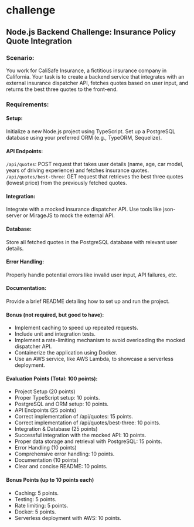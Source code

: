 # challenge

## Node.js Backend Challenge: Insurance Policy Quote Integration

### Scenario:
You work for CaliSafe Insurance, a fictitious insurance company in California. Your task is to create a backend service that integrates with an external insurance dispatcher API, fetches quotes based on user input, and returns the best three quotes to the front-end.

### Requirements:

#### Setup:
Initialize a new Node.js project using TypeScript.
Set up a PostgreSQL database using your preferred ORM (e.g., TypeORM, Sequelize).

#### API Endpoints:
`/api/quotes`: POST request that takes user details (name, age, car model, years of driving experience) and fetches insurance quotes.
`/api/quotes/best-three`: GET request that retrieves the best three quotes (lowest price) from the previously fetched quotes.

#### Integration:
Integrate with a mocked insurance dispatcher API. Use tools like json-server or MirageJS to mock the external API.

#### Database:
Store all fetched quotes in the PostgreSQL database with relevant user details.

#### Error Handling:
Properly handle potential errors like invalid user input, API failures, etc.

#### Documentation:
Provide a brief README detailing how to set up and run the project.

#### Bonus (not required, but good to have):
- Implement caching to speed up repeated requests.
- Include unit and integration tests.
- Implement a rate-limiting mechanism to avoid overloading the mocked dispatcher API.
- Containerize the application using Docker.
- Use an AWS service, like AWS Lambda, to showcase a serverless deployment.

#### Evaluation Points (Total: 100 points):

- Project Setup (20 points)
- Proper TypeScript setup: 10 points.
- PostgreSQL and ORM setup: 10 points.
- API Endpoints (25 points)
- Correct implementation of /api/quotes: 15 points.
- Correct implementation of /api/quotes/best-three: 10 points.
- Integration & Database (25 points)
- Successful integration with the mocked API: 10 points.
- Proper data storage and retrieval with PostgreSQL: 15 points.
- Error Handling (10 points)
- Comprehensive error handling: 10 points.
- Documentation (10 points)
- Clear and concise README: 10 points.

#### Bonus Points (up to 10 points each)
- Caching: 5 points.
- Testing: 5 points.
- Rate limiting: 5 points.
- Docker: 5 points.
- Serverless deployment with AWS: 10 points.
